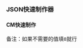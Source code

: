 <!-- <script setup>
import FromToJson from './.vitepress/components/FromToJson.vue';
</script> -->
### JSON快速制作器
#### CM快速制作
备注：如果不需要的值填`0`就行
<FromTojson />
